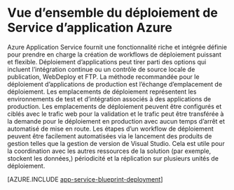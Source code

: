 <properties
    pageTitle="Déploiement d’Applications de Service d’application Azure"
    description="Découvrez comment déployer des applications pour le travail du Service de l’application"
    keywords="application service, azure application de service, déployer, déploiement"
    services="app-service"
    documentationCenter=""
    authors="dariagrigoriu"
    manager="wpickett"
    editor=""/>

<tags
    ms.service="app-service"
    ms.workload="na"
    ms.tgt_pltfrm="na"
    ms.devlang="na"
    ms.topic="article"
    ms.date="02/09/2016"
    ms.author="dariagrigoriu"/>

# <a name="azure-app-service-deployment-overview"></a>Vue d’ensemble du déploiement de Service d’application Azure

Azure Application Service fournit une fonctionnalité riche et intégrée définie pour prendre en charge la création de workflows de déploiement puissant et flexible. Déploiement d’applications peut tirer parti des options qui incluent l’intégration continue ou un contrôle de source locale de publication, WebDeploy et FTP. La méthode recommandée pour le déploiement d’applications de production est l’échange d’emplacement de déploiement. Les emplacements de déploiement représentent les environnements de test et d’intégration associés à des applications de production. Les emplacements de déploiement peuvent être configurés et ciblés avec le trafic web pour la validation et le trafic peut être transférée à la demande pour le déploiement en production avec aucun temps d’arrêt et automatisé de mise en route. Les étapes d’un workflow de déploiement peuvent être facilement automatisées via le lancement des produits de gestion telles que la gestion de version de Visual Studio. Cela est utile pour la coordination avec les autres ressources de la solution (par exemple, stockent les données,) périodicité et la réplication sur plusieurs unités de déploiement. 

[AZURE.INCLUDE [app-service-blueprint-deployment](../../includes/app-service-blueprint-deployment.md)]
